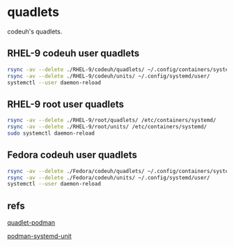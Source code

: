 # quadlets

codeuh's quadlets.

## RHEL-9 codeuh user quadlets

````bash
rsync -av --delete ./RHEL-9/codeuh/quadlets/ ~/.config/containers/systemd/
rsync -av --delete ./RHEL-9/codeuh/units/ ~/.config/systemd/user/
systemctl --user daemon-reload
````

## RHEL-9 root user quadlets

````bash
rsync -av --delete ./RHEL-9/root/quadlets/ /etc/containers/systemd/
rsync -av --delete ./RHEL-9/root/units/ /etc/containers/systemd/
sudo systemctl daemon-reload
````

## Fedora codeuh user quadlets

````bash
rsync -av --delete ./Fedora/codeuh/quadlets/ ~/.config/containers/systemd/
rsync -av --delete ./Fedora/codeuh/units/ ~/.config/systemd/user/
systemctl --user daemon-reload
````


## refs

[quadlet-podman](https://www.redhat.com/en/blog/quadlet-podman)

[podman-systemd-unit](https://docs.podman.io/en/latest/markdown/podman-systemd.unit.5.html)
